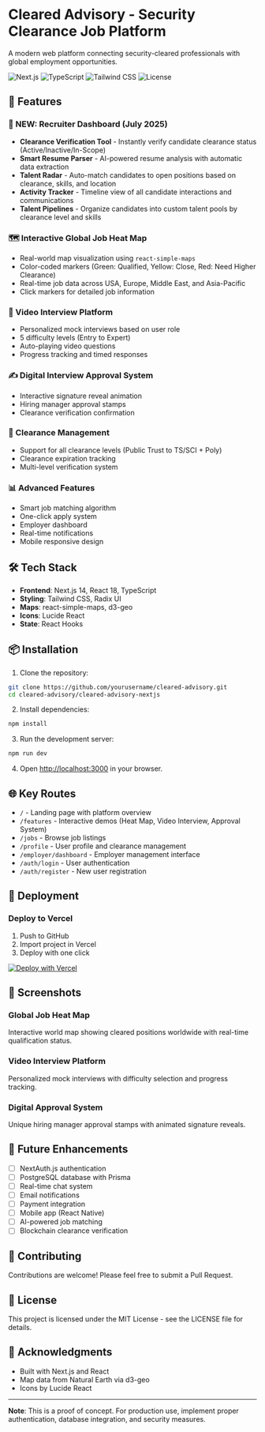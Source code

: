 # Cleared Advisory - Security Clearance Job Platform

A modern web platform connecting security-cleared professionals with global employment opportunities.

![Next.js](https://img.shields.io/badge/Next.js-14-black)
![TypeScript](https://img.shields.io/badge/TypeScript-5.0-blue)
![Tailwind CSS](https://img.shields.io/badge/Tailwind-3.0-blue)
![License](https://img.shields.io/badge/license-MIT-green)

## 🚀 Features

### 🎯 NEW: Recruiter Dashboard (July 2025)
- **Clearance Verification Tool** - Instantly verify candidate clearance status (Active/Inactive/In-Scope)
- **Smart Resume Parser** - AI-powered resume analysis with automatic data extraction
- **Talent Radar** - Auto-match candidates to open positions based on clearance, skills, and location
- **Activity Tracker** - Timeline view of all candidate interactions and communications
- **Talent Pipelines** - Organize candidates into custom talent pools by clearance level and skills

### 🗺️ Interactive Global Job Heat Map
- Real-world map visualization using `react-simple-maps`
- Color-coded markers (Green: Qualified, Yellow: Close, Red: Need Higher Clearance)
- Real-time job data across USA, Europe, Middle East, and Asia-Pacific
- Click markers for detailed job information

### 🎥 Video Interview Platform
- Personalized mock interviews based on user role
- 5 difficulty levels (Entry to Expert)
- Auto-playing video questions
- Progress tracking and timed responses

### ✍️ Digital Interview Approval System
- Interactive signature reveal animation
- Hiring manager approval stamps
- Clearance verification confirmation

### 🔐 Clearance Management
- Support for all clearance levels (Public Trust to TS/SCI + Poly)
- Clearance expiration tracking
- Multi-level verification system

### 📊 Advanced Features
- Smart job matching algorithm
- One-click apply system
- Employer dashboard
- Real-time notifications
- Mobile responsive design

## 🛠️ Tech Stack

- **Frontend**: Next.js 14, React 18, TypeScript
- **Styling**: Tailwind CSS, Radix UI
- **Maps**: react-simple-maps, d3-geo
- **Icons**: Lucide React
- **State**: React Hooks

## 📦 Installation

1. Clone the repository:
```bash
git clone https://github.com/yourusername/cleared-advisory.git
cd cleared-advisory/cleared-advisory-nextjs
```

2. Install dependencies:
```bash
npm install
```

3. Run the development server:
```bash
npm run dev
```

4. Open [http://localhost:3000](http://localhost:3000) in your browser.

## 🌐 Key Routes

- `/` - Landing page with platform overview
- `/features` - Interactive demos (Heat Map, Video Interview, Approval System)
- `/jobs` - Browse job listings
- `/profile` - User profile and clearance management
- `/employer/dashboard` - Employer management interface
- `/auth/login` - User authentication
- `/auth/register` - New user registration

## 🚀 Deployment

### Deploy to Vercel

1. Push to GitHub
2. Import project in Vercel
3. Deploy with one click

[![Deploy with Vercel](https://vercel.com/button)](https://vercel.com/new/clone?repository-url=https://github.com/yourusername/cleared-advisory)

## 📸 Screenshots

### Global Job Heat Map
Interactive world map showing cleared positions worldwide with real-time qualification status.

### Video Interview Platform
Personalized mock interviews with difficulty selection and progress tracking.

### Digital Approval System
Unique hiring manager approval stamps with animated signature reveals.

## 🔮 Future Enhancements

- [ ] NextAuth.js authentication
- [ ] PostgreSQL database with Prisma
- [ ] Real-time chat system
- [ ] Email notifications
- [ ] Payment integration
- [ ] Mobile app (React Native)
- [ ] AI-powered job matching
- [ ] Blockchain clearance verification

## 🤝 Contributing

Contributions are welcome! Please feel free to submit a Pull Request.

## 📄 License

This project is licensed under the MIT License - see the LICENSE file for details.

## 🙏 Acknowledgments

- Built with Next.js and React
- Map data from Natural Earth via d3-geo
- Icons by Lucide React

---

**Note**: This is a proof of concept. For production use, implement proper authentication, database integration, and security measures.